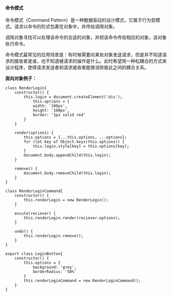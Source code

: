   
  

#### 命令模式
  
命令模式（Command Pattern）是一种数据驱动的设计模式，它属于行为型模式。请求以命令的形式包裹在对象中，并传给调用对象。

调用对象寻找可以处理该命令的合适的对象，并把该命令传给相应的对象，该对象执行命令。

命令模式最常见的应用场景是：有时候需要向某些对象发送请求，但是并不知道请求的接收者是谁，也不知道被请求的操作是什么。此时希望用一种松耦合的方式来设计程序，使得请求发送者和请求接收者能够消除彼此之间的耦合关系。
    
   **面向对象例子：**
    

	class RenderLogin{
		constructor() {
			this.login = document.createElement('div');
				this.options = {
				width: '100px',
				height: '100px',
				border: '1px solid red'
			}
		}

		render(options) {
			this.options = {...this.options, ...options};
			for (let key of Object.keys(this.options)) {
				this.login.style[key] = this.options[key];
			}
			document.body.appendChild(this.login);
		}
		  
		remove() {
			document.body.removeChild(this.login);
		}
	}  

	class RenderLoginCommand{
		constructor() {
			this.renderLogin = new RenderLogin();
		}		  

		excute(reciever) {
			this.renderLogin.render(reciever.options);
		}
	  
		undo() {
			this.renderLogin.remove();
		}
	}
	  
	export class LoginButton{
		constructor() {
			this.options = {
				background: 'grey',
				borderRadius: '50%'
			}
			this.renderLoginCommand = new RenderLoginCommand();
		}
	}





<!--stackedit_data:
eyJoaXN0b3J5IjpbMTMyNzQ5MDUyNV19
-->